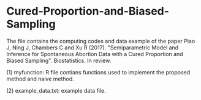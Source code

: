 # Cured-Proportion-and-Biased-Sampling

The file contains the computing codes and data example of the paper 
Piao J, Ning J, Chambers C and Xu R (2017). "Semiparametric Model and Inference for
Spontaneous Abortion Data with a Cured Proportion and Biased Sampling". Biostatistics. In review. 

(1) myfunction: R file contians functions used to implement the proposed method and naive method. 

(2) example_data.txt: example data file. 
  

